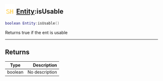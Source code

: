 ## <img src="../../.gitbook/assets/shared.png" width="32" height="32" /> [Entity](../entity/README.md):isUsable

```lua
boolean Entity:isUsable()
```

Returns true if the ent is usable<br>

-----------------
## Returns

| Type   | Description |
| ------ | ----------: |
| boolean | No description |
